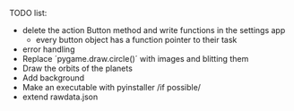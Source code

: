  TODO list:

 - delete the action Button method and write functions in the settings app
   - every button object has a function pointer to their task
 - error handling
 - Replace ´pygame.draw.circle()´ with images and blitting them
 - Draw the orbits of the planets
 - Add background
 - Make an executable with pyinstaller /if possible/
 - extend rawdata.json
